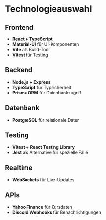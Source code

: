 # Technologieauswahl

## Frontend
- **React + TypeScript**
- **Material-UI** für UI-Komponenten
- **Vite** als Build-Tool
- **Vitest** für Testing

## Backend
- **Node.js + Express**
- **TypeScript** für Typsicherheit
- **Prisma ORM** für Datenbankzugriff

## Datenbank
- **PostgreSQL** für relationale Daten

## Testing
- **Vitest** + **React Testing Library**
- **Jest** als Alternative für spezielle Fälle

## Realtime
- **WebSockets** für Live-Updates

## APIs
- **Yahoo Finance** für Kursdaten
- **Discord Webhooks** für Benachrichtigungen
